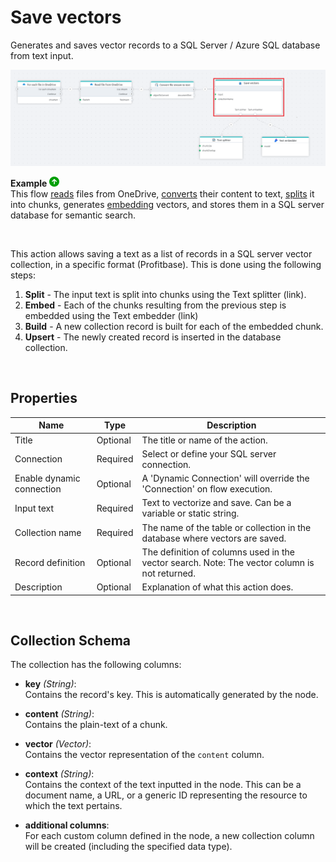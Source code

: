# Save vectors 

Generates and saves vector records to a SQL Server / Azure SQL database from text input.


![img](../../../../images/flow/vector-save-SQL.png)

**Example** ![img](../../../../images/strz.jpg)  
This flow [reads](../onedrive/read-file-from-onedrive-as-byte-array.md) files from OneDrive, [converts](../built-in/convert.md) their content to text, [splits](../ai/text-splitter.md) it into chunks, generates [embedding](../azure-ai/text-embedder.md) vectors, and stores them in a SQL server database for semantic search.


<br/>

This action allows saving a text as a list of records in a SQL server vector collection, in a specific format (Profitbase). This is done using the following steps:
1. **Split** - The input text is split into chunks using the Text splitter (link).
2. **Embed** - Each of the chunks resulting from the previous step is embedded using the Text embedder (link)
3. **Build** - A new collection record is built for each of the embedded chunk.
4. **Upsert** - The newly created record is inserted in the database collection.



</br>

## Properties


| Name               | Type      | Description                                                                 |
|--------------------|-----------|-----------------------------------------------------------------------------|
| Title              | Optional  | The title or name of the action.                                           |
| Connection         | Required  | Select or define your SQL server connection.                               |
| Enable dynamic connection   | Optional  |    A 'Dynamic Connection' will override the 'Connection' on flow execution.   |
| Input text         | Required  | Text to vectorize and save. Can be a variable or static string. |
| Collection name    | Required  | The name of the table or collection in the database where vectors are saved. |
| Record definition   | Optional  | The definition of columns used in the vector search. Note: The vector column is not returned. |
| Description        | Optional  | Explanation of what this action does.            |

</br>

## Collection Schema

The collection has the following columns:

- **key** *(String)*:  
  Contains the record's key. This is automatically generated by the node.

- **content** *(String)*:  
  Contains the plain-text of a chunk.

- **vector** *(Vector)*:  
  Contains the vector representation of the `content` column.

- **context** *(String)*:  
  Contains the context of the text inputted in the node. This can be a document name, a URL, or a generic ID representing the resource to which the text pertains.

- **additional columns**:  
  For each custom column defined in the node, a new collection column will be created (including the specified data type).



